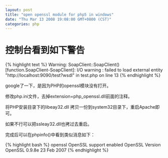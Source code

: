 ```yaml
---
layout: post
title: "open openssl module for php5 in windows"
date: "Thu Mar 13 2008 19:08:00 GMT+0800 (CST)"
categories: php
---
```


控制台看到如下警告
=====

{% highlight text %}
Warning: SoapClient::SoapClient() [function.SoapClient-SoapClient]: I/O warning : failed to load external entity "http://localhost:9090/test?wsdl" in test.php on line 13
{% endhighlight %}

google了一下，是因为PHP的openssl模块没有打开。

修改php.ini文件，去掉extension=php_openssl.dll前面的注释。

将PHP安装目录下的libeay32.dll 拷贝一份到system32目录下，重启Apache即可。

如果不行可以把ssleay32.dll也拷过去重启。

完成后可以在phpinfo()中看到类似消息如下：

{% highlight bash %}
openssl
OpenSSL support enabled
OpenSSL Version OpenSSL 0.9.8e 23 Feb 2007
{% endhighlight %}
